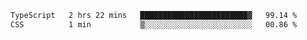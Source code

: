 
<!--START_SECTION:waka-->

```txt
TypeScript   2 hrs 22 mins   ████████████████████████▓   99.14 %
CSS          1 min           ▒░░░░░░░░░░░░░░░░░░░░░░░░   00.86 %
```

<!--END_SECTION:waka-->

<!--unk0e-ctrlmd-blitzh-Klöggr-->
